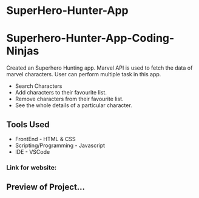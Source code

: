 # SuperHero-Hunter-App
# Superhero-Hunter-App-Coding-Ninjas
Created an Superhero Hunting app. Marvel API is used to fetch the data of marvel characters.
User can perform multiple task in this app.
* Search Characters 
* Add characters to their favourite list.
* Remove characters from their favourite list.
* See the whole details of a particular character.

## Tools Used
* FrontEnd - HTML & CSS
* Scripting/Programming - Javascript
* IDE - VSCode
   
### Link for website:

## Preview of Project...
